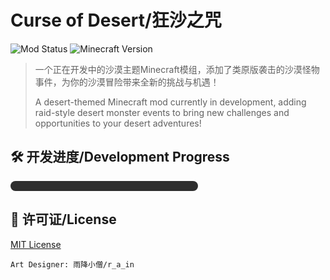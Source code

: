 # Curse of Desert/狂沙之咒

![Mod Status](https://img.shields.io/badge/Status-Developing-yellow) 
![Minecraft Version](https://img.shields.io/badge/Minecraft-1.20.1-blueviolet)

> 一个正在开发中的沙漠主题Minecraft模组，添加了类原版袭击的沙漠怪物事件，为你的沙漠冒险带来全新的挑战与机遇！
>
> A desert-themed Minecraft mod currently in development, adding raid-style desert monster events to bring new challenges and opportunities to your desert adventures!

## 🛠️ 开发进度/Development Progress
<div align="left">
  <div style="background: #2e2e2e; border-radius: 8px; height: 16px; width: 300px">
    <div style="background: #FFBFF00; border-radius: 8px; height: 100%; width: 50%"></div>
  </div>
</div>

## 📜 许可证/License
[MIT License](LICENSE)

`Art Designer: 雨降小僧/r_a_in`

